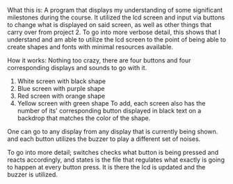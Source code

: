 What this is:
A program that displays my understanding of some significant milestones during
the course. It utilized the lcd screen and input via buttons to change what is
displayed on said screen, as well as other things that carry over from project
2. To go into more verbose detail, this shows that I understand and am able to
utilize the lcd screen to the point of being able to create shapes and fonts
with minimal resources available.

How it works:
Nothing too crazy, there are four buttons and four corresponding displays and
sounds to go with it.
1) White screen with black shape
2) Blue screen with purple shape
3) Red screen with orange shape
4) Yellow screen with green shape
To add, each screen also has the number of its' corresponding button displayed
in black text on a backdrop that matches the color of the shape.

One can go to any display from any display that is currently being shown. and
each button utilizes the buzzer to play a different set of noises.

To go into more detail; switches checks what button is being pressed and
reacts accordingly, and states is the file that regulates what exactly is
going to happen at every button press. It is there the lcd is updated and the
buzzer is utilized. 
